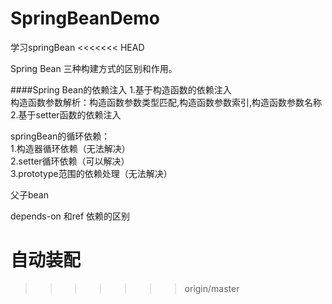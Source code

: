 # SpringBeanDemo
学习springBean
<<<<<<< HEAD

Spring Bean 三种构建方式的区别和作用。

####Spring Bean的依赖注入 
1.基于构造函数的依赖注入  
构造函数参数解析：构造函数参数类型匹配,构造函数参数索引,构造函数参数名称  
2.基于setter函数的依赖注入

springBean的循环依赖：  
1.构造器循环依赖（无法解决）  
2.setter循环依赖（可以解决）  
3.prototype范围的依赖处理（无法解决）  

父子bean 

depends-on 和ref 依赖的区别

自动装配
=======
>>>>>>> origin/master
